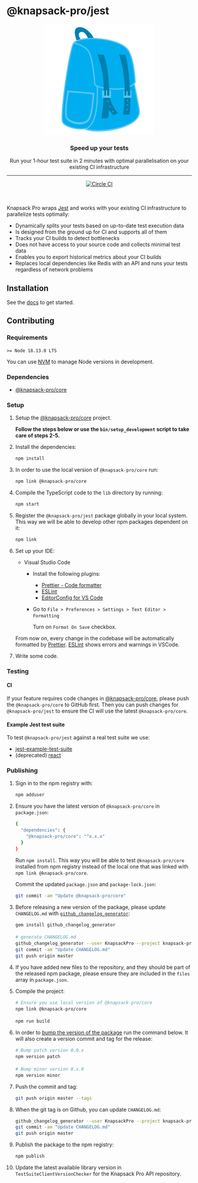 # @knapsack-pro/jest

<p align="center">
  <a href="https://knapsackpro.com?utm_source=github&utm_medium=readme&utm_campaign=knapsack-pro-jest&utm_content=hero_logo">
    <img alt="Knapsack Pro" src="./.github/assets/knapsack.png" width="300" height="300" style="max-width: 100%;" />
  </a>
</p>

<h3 align="center">Speed up your tests</h3>
<p align="center">Run your 1-hour test suite in 2 minutes with optimal parallelisation on your existing CI infrastructure</p>

---

<div align="center">
  <a href="https://circleci.com/gh/KnapsackPro/knapsack-pro-jest">
    <img alt="Circle CI" src="https://circleci.com/gh/KnapsackPro/knapsack-pro-jest.svg?style=svg" />
  </a>
</div>

<br />
<br />

Knapsack Pro wraps [Jest](https://jestjs.io) and works with your existing CI infrastructure to parallelize tests optimally:

- Dynamically splits your tests based on up-to-date test execution data
- Is designed from the ground up for CI and supports all of them
- Tracks your CI builds to detect bottlenecks
- Does not have access to your source code and collects minimal test data
- Enables you to export historical metrics about your CI builds
- Replaces local dependencies like Redis with an API and runs your tests regardless of network problems

## Installation

See the [docs](https://docs.knapsackpro.com/jest/guide/) to get started.

## Contributing

### Requirements

```
>= Node 18.13.0 LTS
```

You can use [NVM](https://github.com/nvm-sh/nvm) to manage Node versions in development.

### Dependencies

- [@knapsack-pro/core](https://github.com/KnapsackPro/knapsack-pro-core-js)

### Setup

1. Setup the [@knapsack-pro/core](https://github.com/KnapsackPro/knapsack-pro-core-js) project.

   **Follow the steps below or use the `bin/setup_development` script to take care of steps 2-5.**

1. Install the dependencies:

   ```bash
   npm install
   ```

1. In order to use the local version of `@knapsack-pro/core` run:

   ```bash
   npm link @knapsack-pro/core
   ```

1. Compile the TypeScript code to the `lib` directory by running:

   ```bash
   npm start
   ```

1. Register the `@knapsack-pro/jest` package globally in your local system. This way we will be able to develop other npm packages dependent on it:

   ```bash
   npm link
   ```

1. Set up your IDE:

   - Visual Studio Code

     - Install the following plugins:

       - [Prettier - Code formatter](https://marketplace.visualstudio.com/items?itemName=esbenp.prettier-vscode)
       - [ESLint](https://marketplace.visualstudio.com/items?itemName=dbaeumer.vscode-eslint)
       - [EditorConfig for VS Code](https://marketplace.visualstudio.com/items?itemName=EditorConfig.EditorConfig)

     - Go to `File > Preferences > Settings > Text Editor > Formatting`

       Turn on `Format On Save` checkbox.

   From now on, every change in the codebase will be automatically formatted by [Prettier](https://prettier.io/). [ESLint](https://eslint.org/) shows errors and warnings in VSCode.

1. Write some code.

### Testing

#### CI

If your feature requires code changes in [@knapsack-pro/core](https://github.com/KnapsackPro/knapsack-pro-core-js), please push the `@knapsack-pro/core` to GitHub first. Then you can push changes for `@knapsack-pro/jest` to ensure the CI will use the latest `@knapsack-pro/core`.

#### Example Jest test suite

To test `@knapsack-pro/jest` against a real test suite we use:

- [jest-example-test-suite](https://github.com/KnapsackPro/jest-example-test-suite)
- (deprecated) [react](https://github.com/KnapsackPro/react)

### Publishing

1. Sign in to the npm registry with:

   ```bash
   npm adduser
   ```

1. Ensure you have the latest version of `@knapsack-pro/core` in `package.json`:

   ```bash
   {
     "dependencies": {
       "@knapsack-pro/core": "^x.x.x"
     }
   }
   ```

   Run `npm install`. This way you will be able to test `@knapsack-pro/core` installed from npm registry instead of the local one that was linked with `npm link @knapsack-pro/core`.

   Commit the updated `package.json` and `package-lock.json`:

   ```bash
   git commit -am "Update @knapsack-pro/core"
   ```

1. Before releasing a new version of the package, please update `CHANGELOG.md` with [`github_changelog_generator`](https://github.com/github-changelog-generator/github-changelog-generator):

   ```bash
   gem install github_changelog_generator

   # generate CHANGELOG.md
   github_changelog_generator --user KnapsackPro --project knapsack-pro-jest
   git commit -am "Update CHANGELOG.md"
   git push origin master
   ```

1. If you have added new files to the repository, and they should be part of the released npm package, please ensure they are included in the `files` array in `package.json`.

1. Compile the project:

   ```bash
   # Ensure you use local version of @knapsack-pro/core
   npm link @knapsack-pro/core

   npm run build
   ```

1. In order to [bump the version of the package](https://docs.npmjs.com/cli/version) run the command below. It will also create a version commit and tag for the release:

   ```bash
   # Bump patch version 0.0.x
   npm version patch

   # Bump minor version 0.x.0
   npm version minor
   ```

1. Push the commit and tag:

   ```bash
   git push origin master --tags
   ```

1. When the git tag is on Github, you can update `CHANGELOG.md`:

   ```bash
   github_changelog_generator --user KnapsackPro --project knapsack-pro-jest
   git commit -am "Update CHANGELOG.md"
   git push origin master
   ```

1. Publish the package to the npm registry:

   ```bash
   npm publish
   ```

1. Update the latest available library version in `TestSuiteClientVersionChecker` for the Knapsack Pro API repository.

